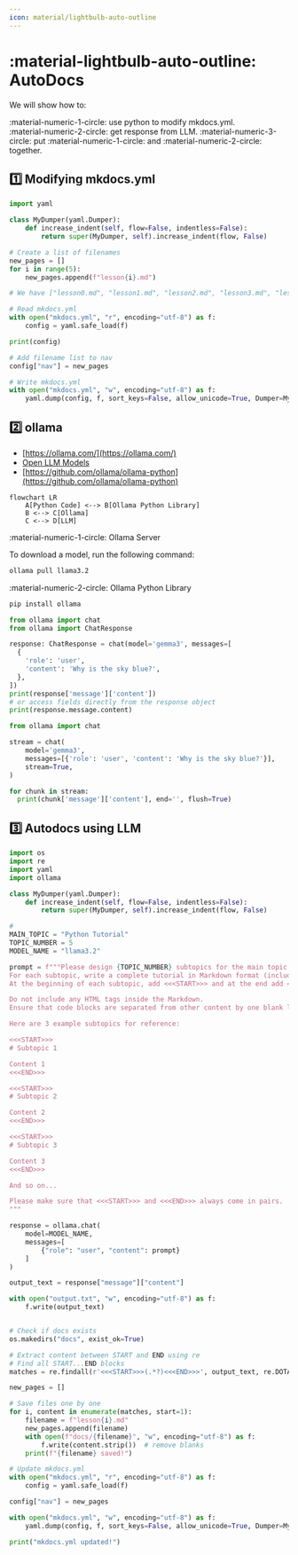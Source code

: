 ```yaml
---
icon: material/lightbulb-auto-outline
---
```


# :material-lightbulb-auto-outline: AutoDocs

We will show how to:

:material-numeric-1-circle: use python to modify mkdocs.yml.   
:material-numeric-2-circle: get response from LLM. 
:material-numeric-3-circle: put :material-numeric-1-circle: and :material-numeric-2-circle: together. 

## 1️⃣ Modifying mkdocs.yml

``` python
import yaml

class MyDumper(yaml.Dumper):
    def increase_indent(self, flow=False, indentless=False):
        return super(MyDumper, self).increase_indent(flow, False)

# Create a list of filenames
new_pages = []
for i in range(5):
    new_pages.append(f"lesson{i}.md")

# We have ["lesson0.md", "lesson1.md", "lesson2.md", "lesson3.md", "lesson4.md"] in new_pages now

# Read mkdocs.yml
with open("mkdocs.yml", "r", encoding="utf-8") as f:
    config = yaml.safe_load(f)

print(config)

# Add filename list to nav
config["nav"] = new_pages

# Write mkdocs.yml
with open("mkdocs.yml", "w", encoding="utf-8") as f:
    yaml.dump(config, f, sort_keys=False, allow_unicode=True, Dumper=MyDumper)
```

## 2️⃣ ollama

* [https://ollama.com/](https://ollama.com/)
* [Open LLM Models](https://ollama.com/search)
* [https://github.com/ollama/ollama-python](https://github.com/ollama/ollama-python)

```mermaid
flowchart LR
    A[Python Code] <--> B[Ollama Python Library]
    B <--> C[Ollama]
    C <--> D[LLM]
```

:material-numeric-1-circle: Ollama Server

To download a model, run the following command:

```bash
ollama pull llama3.2
```

:material-numeric-2-circle: Ollama Python Library

```bash
pip install ollama
```

```python title="Regular Usage"
from ollama import chat
from ollama import ChatResponse

response: ChatResponse = chat(model='gemma3', messages=[
  {
    'role': 'user',
    'content': 'Why is the sky blue?',
  },
])
print(response['message']['content'])
# or access fields directly from the response object
print(response.message.content)
```

```python title="Streaming Response" hl_lines="6 9-10"
from ollama import chat

stream = chat(
    model='gemma3',
    messages=[{'role': 'user', 'content': 'Why is the sky blue?'}],
    stream=True,
)

for chunk in stream:
  print(chunk['message']['content'], end='', flush=True)
```

## 3️⃣ Autodocs using LLM

```python
import os
import re
import yaml
import ollama

class MyDumper(yaml.Dumper):
    def increase_indent(self, flow=False, indentless=False):
        return super(MyDumper, self).increase_indent(flow, False)

# 
MAIN_TOPIC = "Python Tutorial"
TOPIC_NUMBER = 5
MODEL_NAME = "llama3.2"

prompt = f"""Please design {TOPIC_NUMBER} subtopics for the main topic "{MAIN_TOPIC}".  
For each subtopic, write a complete tutorial in Markdown format (including title and sections).  
At the beginning of each subtopic, add <<<START>>> and at the end add <<<END>>>.  

Do not include any HTML tags inside the Markdown.  
Ensure that code blocks are separated from other content by one blank line.  

Here are 3 example subtopics for reference:  

<<<START>>>
# Subtopic 1

Content 1
<<<END>>>

<<<START>>>
# Subtopic 2

Content 2
<<<END>>>

<<<START>>>
# Subtopic 3

Content 3
<<<END>>>

And so on...  

Please make sure that <<<START>>> and <<<END>>> always come in pairs.  
"""

response = ollama.chat(
    model=MODEL_NAME,
    messages=[
        {"role": "user", "content": prompt}
    ]
)

output_text = response["message"]["content"]

with open("output.txt", "w", encoding="utf-8") as f:
    f.write(output_text)


# Check if docs exists
os.makedirs("docs", exist_ok=True)

# Extract content between START and END using re
# Find all START...END blocks
matches = re.findall(r'<<<START>>>(.*?)<<<END>>>', output_text, re.DOTALL)

new_pages = []

# Save files one by one
for i, content in enumerate(matches, start=1):
    filename = f"lesson{i}.md"
    new_pages.append(filename)
    with open(f"docs/{filename}", "w", encoding="utf-8") as f:
        f.write(content.strip())  # remove blanks
    print(f"{filename} saved!")

# Update mkdocs.yml
with open("mkdocs.yml", "r", encoding="utf-8") as f:
    config = yaml.safe_load(f)

config["nav"] = new_pages

with open("mkdocs.yml", "w", encoding="utf-8") as f:
    yaml.dump(config, f, sort_keys=False, allow_unicode=True, Dumper=MyDumper)

print("mkdocs.yml updated!")
```
